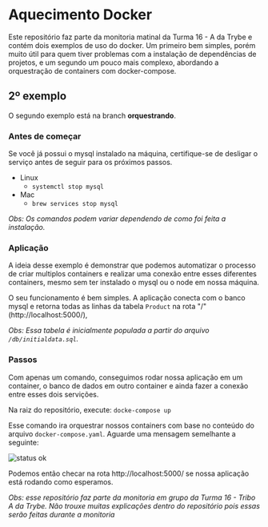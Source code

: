 #  Aquecimento Docker
Este repositório faz parte da monitoria matinal da Turma 16 - A da Trybe e contém dois exemplos de uso do docker. Um primeiro bem simples, porém muito útil para quem tiver problemas com a instalação de dependências de projetos, e um segundo um pouco mais complexo, abordando a orquestração de containers com docker-compose.

## 2º exemplo
O segundo exemplo está na branch **orquestrando**.

### Antes de começar
Se você já possui o mysql instalado na máquina, certifique-se de desligar o serviço antes de seguir para os próximos passos.

- Linux
  - `systemctl stop mysql`
- Mac
  - `brew services stop mysql`

*Obs: Os comandos podem variar dependendo de como foi feita a instalação.*

### Aplicação
A ideia desse exemplo é demonstrar que podemos automatizar o processo de criar multiplos containers e realizar uma conexão entre esses diferentes containers, mesmo sem ter instalado o mysql ou o node em nossa máquina.

O seu funcionamento é bem simples. A aplicação conecta com o banco mysql e retorna todas as linhas da tabela `Product` na rota "/" (http://localhost:5000/),

*Obs: Essa tabela é inicialmente populada a partir do arquivo `/db/initialdata.sql`.*

### Passos
Com apenas um comando, conseguimos rodar nossa aplicação em um container, o banco de dados em outro container e ainda fazer a conexão entre esses dois servições.

Na raiz do repositório, execute:
`docke-compose up`

Esse comando ira orquestrar nossos containers com base no conteúdo do arquivo `docker-compose.yaml`.
Aguarde uma mensagem semelhante a seguinte:

![status ok](https://i.ibb.co/wzgR11b/docker-Compose-Ok.png)

Podemos então checar na rota http://localhost:5000/ se nossa aplicação está rodando como esperamos.

*Obs: esse repositório faz parte da monitoria em grupo da Turma 16 - Tribo A da Trybe. Não trouxe muitas explicações dentro do repositório pois essas serão feitas durante a monitoria*